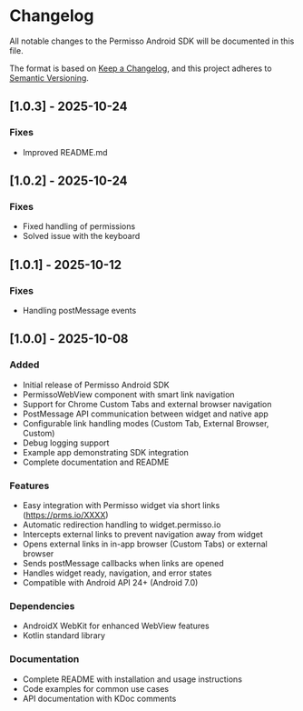 # Changelog

All notable changes to the Permisso Android SDK will be documented in this file.

The format is based on [Keep a Changelog](https://keepachangelog.com/en/1.0.0/),
and this project adheres to [Semantic Versioning](https://semver.org/spec/v2.0.0.html).

## [1.0.3] - 2025-10-24

### Fixes

- Improved README.md

## [1.0.2] - 2025-10-24

### Fixes

- Fixed handling of permissions
- Solved issue with the keyboard

## [1.0.1] - 2025-10-12

### Fixes

- Handling postMessage events

## [1.0.0] - 2025-10-08

### Added

- Initial release of Permisso Android SDK
- PermissoWebView component with smart link navigation
- Support for Chrome Custom Tabs and external browser navigation
- PostMessage API communication between widget and native app
- Configurable link handling modes (Custom Tab, External Browser, Custom)
- Debug logging support
- Example app demonstrating SDK integration
- Complete documentation and README

### Features

- Easy integration with Permisso widget via short links (https://prms.io/XXXX)
- Automatic redirection handling to widget.permisso.io
- Intercepts external links to prevent navigation away from widget
- Opens external links in in-app browser (Custom Tabs) or external browser
- Sends postMessage callbacks when links are opened
- Handles widget ready, navigation, and error states
- Compatible with Android API 24+ (Android 7.0)

### Dependencies

- AndroidX WebKit for enhanced WebView features
- Kotlin standard library

### Documentation

- Complete README with installation and usage instructions
- Code examples for common use cases
- API documentation with KDoc comments
